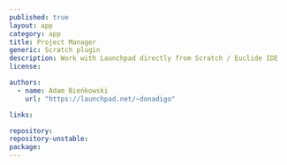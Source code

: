 ```yaml
---
published: true
layout: app
category: app
title: Project Manager
generic: Scratch plugin
description: Work with Launchpad directly from Scratch / Euclide IDE
license:

authors: 
  - name: Adam Bieńkowski
    url: "https://launchpad.net/~donadigo"

links:

repository:
repository-unstable:
package:
---
```

